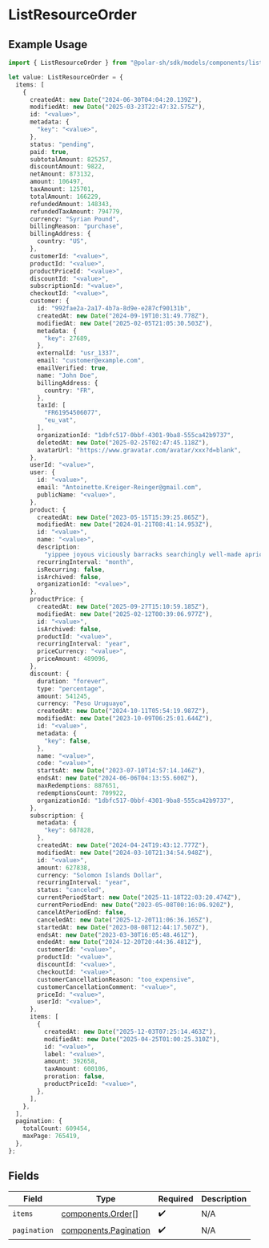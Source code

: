 # ListResourceOrder

## Example Usage

```typescript
import { ListResourceOrder } from "@polar-sh/sdk/models/components/listresourceorder.js";

let value: ListResourceOrder = {
  items: [
    {
      createdAt: new Date("2024-06-30T04:04:20.139Z"),
      modifiedAt: new Date("2025-03-23T22:47:32.575Z"),
      id: "<value>",
      metadata: {
        "key": "<value>",
      },
      status: "pending",
      paid: true,
      subtotalAmount: 825257,
      discountAmount: 9822,
      netAmount: 873132,
      amount: 106497,
      taxAmount: 125701,
      totalAmount: 166229,
      refundedAmount: 148343,
      refundedTaxAmount: 794779,
      currency: "Syrian Pound",
      billingReason: "purchase",
      billingAddress: {
        country: "US",
      },
      customerId: "<value>",
      productId: "<value>",
      productPriceId: "<value>",
      discountId: "<value>",
      subscriptionId: "<value>",
      checkoutId: "<value>",
      customer: {
        id: "992fae2a-2a17-4b7a-8d9e-e287cf90131b",
        createdAt: new Date("2024-09-19T10:31:49.778Z"),
        modifiedAt: new Date("2025-02-05T21:05:30.503Z"),
        metadata: {
          "key": 27689,
        },
        externalId: "usr_1337",
        email: "customer@example.com",
        emailVerified: true,
        name: "John Doe",
        billingAddress: {
          country: "FR",
        },
        taxId: [
          "FR61954506077",
          "eu_vat",
        ],
        organizationId: "1dbfc517-0bbf-4301-9ba8-555ca42b9737",
        deletedAt: new Date("2025-02-25T02:47:45.118Z"),
        avatarUrl: "https://www.gravatar.com/avatar/xxx?d=blank",
      },
      userId: "<value>",
      user: {
        id: "<value>",
        email: "Antoinette.Kreiger-Reinger@gmail.com",
        publicName: "<value>",
      },
      product: {
        createdAt: new Date("2023-05-15T15:39:25.865Z"),
        modifiedAt: new Date("2024-01-21T08:41:14.953Z"),
        id: "<value>",
        name: "<value>",
        description:
          "yippee joyous viciously barracks searchingly well-made apricot yum phooey following",
        recurringInterval: "month",
        isRecurring: false,
        isArchived: false,
        organizationId: "<value>",
      },
      productPrice: {
        createdAt: new Date("2025-09-27T15:10:59.185Z"),
        modifiedAt: new Date("2025-02-12T00:39:06.977Z"),
        id: "<value>",
        isArchived: false,
        productId: "<value>",
        recurringInterval: "year",
        priceCurrency: "<value>",
        priceAmount: 489096,
      },
      discount: {
        duration: "forever",
        type: "percentage",
        amount: 541245,
        currency: "Peso Uruguayo",
        createdAt: new Date("2024-10-11T05:54:19.987Z"),
        modifiedAt: new Date("2023-10-09T06:25:01.644Z"),
        id: "<value>",
        metadata: {
          "key": false,
        },
        name: "<value>",
        code: "<value>",
        startsAt: new Date("2023-07-10T14:57:14.146Z"),
        endsAt: new Date("2024-06-06T04:13:55.600Z"),
        maxRedemptions: 887651,
        redemptionsCount: 709922,
        organizationId: "1dbfc517-0bbf-4301-9ba8-555ca42b9737",
      },
      subscription: {
        metadata: {
          "key": 687828,
        },
        createdAt: new Date("2024-04-24T19:43:12.777Z"),
        modifiedAt: new Date("2024-03-10T21:34:54.948Z"),
        id: "<value>",
        amount: 627838,
        currency: "Solomon Islands Dollar",
        recurringInterval: "year",
        status: "canceled",
        currentPeriodStart: new Date("2025-11-18T22:03:20.474Z"),
        currentPeriodEnd: new Date("2023-05-08T00:16:06.920Z"),
        cancelAtPeriodEnd: false,
        canceledAt: new Date("2025-12-20T11:06:36.165Z"),
        startedAt: new Date("2023-08-08T12:44:17.507Z"),
        endsAt: new Date("2023-03-30T16:05:48.461Z"),
        endedAt: new Date("2024-12-20T20:44:36.481Z"),
        customerId: "<value>",
        productId: "<value>",
        discountId: "<value>",
        checkoutId: "<value>",
        customerCancellationReason: "too_expensive",
        customerCancellationComment: "<value>",
        priceId: "<value>",
        userId: "<value>",
      },
      items: [
        {
          createdAt: new Date("2025-12-03T07:25:14.463Z"),
          modifiedAt: new Date("2025-04-25T01:00:25.310Z"),
          id: "<value>",
          label: "<value>",
          amount: 392658,
          taxAmount: 600106,
          proration: false,
          productPriceId: "<value>",
        },
      ],
    },
  ],
  pagination: {
    totalCount: 609454,
    maxPage: 765419,
  },
};
```

## Fields

| Field                                                          | Type                                                           | Required                                                       | Description                                                    |
| -------------------------------------------------------------- | -------------------------------------------------------------- | -------------------------------------------------------------- | -------------------------------------------------------------- |
| `items`                                                        | [components.Order](../../models/components/order.md)[]         | :heavy_check_mark:                                             | N/A                                                            |
| `pagination`                                                   | [components.Pagination](../../models/components/pagination.md) | :heavy_check_mark:                                             | N/A                                                            |